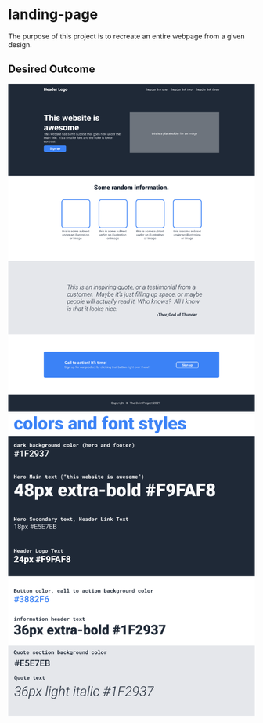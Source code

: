 # landing-page

The purpose of this project is to recreate an entire webpage from a given design.

## Desired Outcome

![design](odin-project.png)
![colors-and-fonts](colors_and_stuff.png)
